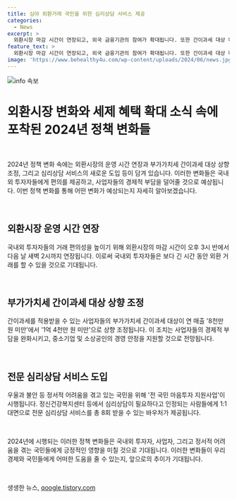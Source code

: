 ```yaml
---
title: 심야 외환거래 국민을 위한 심리상담 서비스 제공
categories:
  - News
excerpt: >
  외환시장 마감 시간이 연장되고, 외국 금융기관의 참여가 확대됩니다. 또한 간이과세 대상 매출 상향 조정과 정서적 지원책이 발표되었습니다. 2024년 하반기부터 이렇게 달라집니다 책자 발간과 전 국민 마음투자 지원사업 시행으로 시장과 국민에 긍정적 변화가 기대됩니다.
feature_text: >
  외환시장 마감 시간이 연장되고, 외국 금융기관의 참여가 확대됩니다. 또한 간이과세 대상 매출 상향 조정과 정서적 지원책이 발표되었습니다. 2024년 하반기부터 이렇게 달라집니다 책자 발간과 전 국민 마음투자 지원사업 시행으로 시장과 국민에 긍정적 변화가 기대됩니다.
image: 'https://www.behealthy4u.com/wp-content/uploads/2024/06/news.jpg'
---
```


<p><img src="https://www.behealthy4u.com/wp-content/uploads/2024/06/news.jpg" alt="info 속보" /></p>

<h1>외환시장 변화와 세제 혜택 확대 소식 속에 포착된 2024년 정책 변화들</h1>

<p data-ke-size="size16">&nbsp;</p>

<p>2024년 정책 변화 속에는 외환시장의 운영 시간 연장과 부가가치세 간이과세 대상 상향 조정, 그리고 심리상담 서비스의 새로운 도입 등이 담겨 있습니다. 이러한 변화들은 국내외 투자자들에게 편의를 제공하고, 사업자들의 경제적 부담을 덜어줄 것으로 예상됩니다. 이번 정책 변화를 통해 어떤 변화가 예상되는지 자세히 알아보겠습니다.</p>

<p data-ke-size="size16">&nbsp;</p>

<h2 data-ke-size="size26">외환시장 운영 시간 연장</h2>

<p data-ke-size="size16">국내외 투자자들의 거래 편의성을 높이기 위해 외환시장의 마감 시간이 오후 3시 반에서 다음 날 새벽 2시까지 연장됩니다. 이로써 국내외 투자자들은 보다 긴 시간 동안 외환 거래를 할 수 있을 것으로 기대됩니다.</p>

<p data-ke-size="size16">&nbsp;</p>

<h2 data-ke-size="size26">부가가치세 간이과세 대상 상향 조정</h2>

<p data-ke-size="size16">간이과세를 적용받을 수 있는 사업자들의 부가가치세 간이과세 대상이 연 매출 '8천만 원 미만'에서 '1억 4천만 원 미만'으로 상향 조정됩니다. 이 조치는 사업자들의 경제적 부담을 완화시키고, 중소기업 및 소상공인의 경영 안정을 지원할 것으로 전망됩니다.</p>

<p data-ke-size="size16">&nbsp;</p>

<h2 data-ke-size="size26">전문 심리상담 서비스 도입</h2>

<p data-ke-size="size16">우울과 불안 등 정서적 어려움을 겪고 있는 국민을 위해 '전 국민 마음투자 지원사업'이 시행됩니다. 정신건강복지센터 등에서 심리상담이 필요하다고 인정되는 사람들에게 1:1 대면으로 전문 심리상담 서비스를 총 8회 받을 수 있는 바우처가 제공됩니다.</p>

<p data-ke-size="size16">&nbsp;</p>

<p>2024년에 시행되는 이러한 정책 변화들은 국내외 투자자, 사업자, 그리고 정서적 어려움을 겪는 국민들에게 긍정적인 영향을 미칠 것으로 기대됩니다. 이러한 변화들이 우리 경제와 국민들에게 어떠한 도움을 줄 수 있는지, 앞으로의 추이가 기대됩니다.</p>

<p data-ke-size="size16">&nbsp;</p>
생생한 뉴스, <a href="https://qoogle.tistory.com" rel="dofollow">qoogle.tistory.com</a>


